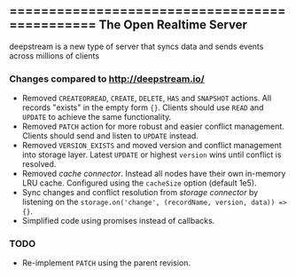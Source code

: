 ==============================================
The Open Realtime Server
----------------------------------------------
deepstream is a new type of server that syncs data and sends events across millions of clients

### Changes compared to http://deepstream.io/

 - Removed `CREATEORREAD`, `CREATE`, `DELETE`, `HAS` and `SNAPSHOT` actions. All records "exists" in the empty form `{}`. Clients should use `READ` and `UPDATE` to achieve the same functionality.
 - Removed `PATCH` action for more robust and easier conflict management. Clients should send and listen to `UPDATE` instead.
 - Removed `VERSION_EXISTS` and moved version and conflict management into storage layer. Latest `UPDATE` or highest `version` wins until conflict is resolved.
 - Removed *cache connector*. Instead all nodes have their own in-memory LRU cache. Configured using the `cacheSize` option (default 1e5).
 - Sync changes and conflict resolution from *storage connector* by listening on the `storage.on('change', (recordName, version, data)) => {}`.
 - Simplified code using promises instead of callbacks.

### TODO

- Re-implement `PATCH` using the parent revision.
